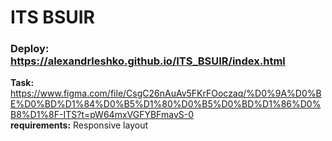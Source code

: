 # ITS BSUIR
### **Deploy:** https://alexandrleshko.github.io/ITS_BSUIR/index.html  
**Task:** https://www.figma.com/file/CsgC26nAuAv5FKrFOoczaq/%D0%9A%D0%BE%D0%BD%D1%84%D0%B5%D1%80%D0%B5%D0%BD%D1%86%D0%B8%D1%8F-ITS?t=pW64mxVGFYBFmavS-0  
**requirements:** Responsive layout  
